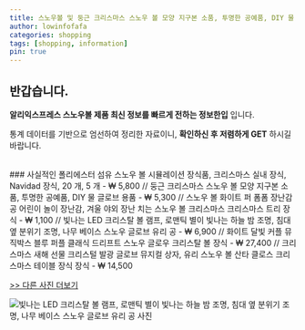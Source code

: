 ```yaml
---
title: 스노우볼 및 둥근 크리스마스 스노우 볼 모양 지구본 소품, 투명한 공예품, DIY 물 글로브 용품 
author: lowinfofafa
categories: shopping
tags: [shopping, information]
pin: true
---
```


## 반갑습니다. 

**알리익스프레스 스노우볼 제품 최신 정보를 빠르게 전하는 정보한입** 입니다.

통계 데이터를 기반으로 엄선하여 정리한 자료이니, **확인하신 후 저렴하게 GET** 하시길 바랍니다.

<br >
### 사실적인 폴리에스터 섬유 스노우 볼 시뮬레이션 장식품, 크리스마스 실내 장식, Navidad 장식, 20 개, 5 개  - ₩ 5,800 // 둥근 크리스마스 스노우 볼 모양 지구본 소품, 투명한 공예품, DIY 물 글로브 용품  - ₩ 5,300 // 스노우 볼 화이트 퍼 폼폼 장난감 공 어린이 놀이 장난감, 겨울 야외 장난 치는 스노우 볼 크리스마스 크리스마스 트리 장식  - ₩ 1,100 // 빛나는 LED 크리스탈 볼 램프, 로맨틱 별이 빛나는 하늘 밤 조명, 침대 옆 분위기 조명, 나무 베이스 스노우 글로브 유리 공  - ₩ 6,900 // 화이트 달빛 커플 뮤직박스 블루 퍼플 클래식 드리프트 스노우 글로우 크리스탈 볼 장식  - ₩ 27,400 // 크리스마스 새해 선물 크리스털 발광 글로브 뮤지컬 상자, 유리 스노우 볼 산타 클로스 크리스마스 테이블 장식 장식  - ₩ 14,500

[>> 다른 사진 더보기](https://alongwithus.com/스노우볼-9383)

![빛나는 LED 크리스탈 볼 램프, 로맨틱 별이 빛나는 하늘 밤 조명, 침대 옆 분위기 조명, 나무 베이스 스노우 글로브 유리 공  사진](https://ae04.alicdn.com/kf/S924fd56780624e8c97ad88999f2896ffQ/Luminous-Led-Crystal-Ball-Lamp-Romantic-Starry-Sky-Night-Light-Bedside-Atmosphere-Light-With-Wooden-Base.jpg)
                        